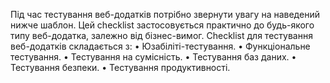 Під час тестування веб-додатків потрібно звернути увагу на наведений нижче шаблон. Цей checklist застосовується практично до будь-якого типу веб-додатка, залежно від бізнес-вимог.
Checklist для тестування веб-додатків складається з:
•	Юзабіліті-тестування.
•	Функціональне тестування.
•	Тестування на сумісність.
•	Тестування баз даних.
•	Тестування безпеки.
•	Тестування продуктивності.




